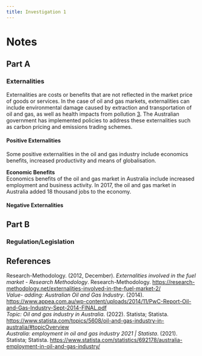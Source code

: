 ```yaml
---
title: Investigation 1
---
```


# Notes
## Part A
### Externalities
Externalities are costs or benefits that are not reflected in the market price of goods or services. In the case of oil and gas markets, externalities can include environmental damage caused by extraction and transportation of oil and gas, as well as health impacts from pollution [3](https://www.statista.com/topics/5608/oil-and-gas-industry-in-australia/). The Australian government has implemented policies to address these externalities such as carbon pricing and emissions trading schemes.



#### Positive Externalities
Some positive externalities in the oil and gas industry include economics benefits, increased productivity and means of globalisation.  


**Economic Benefits**  
Economics benefits of the oil and gas market in Australia include increased employment and business activity. In 2017, the oil and gas market in Australia added 18 thousand jobs to the economy.  




#### Negative Externalities






## Part B
### Regulation/Legislation












## References
Research-Methodology. (2012, December). _Externalities involved in the fuel market - Research Methodology_. Research-Methodology. https://research-methodology.net/externalities-involved-in-the-fuel-market-2/  
‌*Value- adding: Australian Oil and Gas Industry*. (2014). https://www.appea.com.au/wp-content/uploads/2014/11/PwC-Report-Oil-and-Gas-Industry-Sept-2014-FINAL.pdf  
_Topic: Oil and gas industry in Australia_. (2022). Statista; Statista. https://www.statista.com/topics/5608/oil-and-gas-industry-in-australia/#topicOverview  
_Australia: employment in oil and gas industry 2021 | Statista_. (2021). Statista; Statista. https://www.statista.com/statistics/692178/australia-employment-in-oil-and-gas-industry/  

‌
‌
‌












